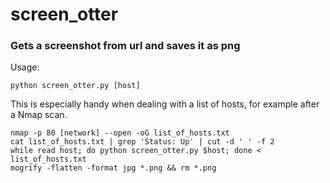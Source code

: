 # screen_otter

### Gets a screenshot from url and saves it as png

Usage:
```
python screen_otter.py [host]
```

This is especially handy when dealing with a list of hosts, for example after a Nmap scan.
```
nmap -p 80 [network] --open -oG list_of_hosts.txt
cat list_of_hosts.txt | grep 'Status: Up' | cut -d ' ' -f 2
while read host; do python screen_otter.py $host; done < list_of_hosts.txt
mogrify -flatten -format jpg *.png && rm *.png
```
